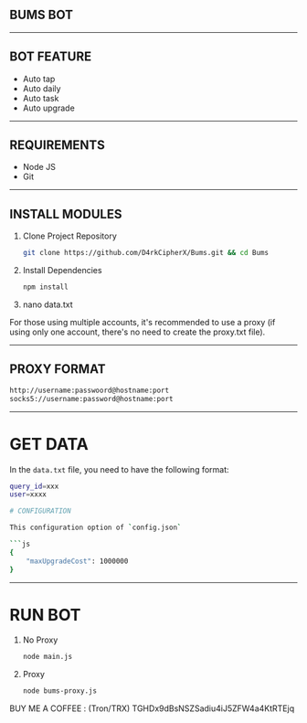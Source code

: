 ## BUMS BOT

---

## BOT FEATURE

- Auto tap
- Auto daily
- Auto task
- Auto upgrade

---

## REQUIREMENTS

- Node JS
- Git


---

## INSTALL MODULES

1. Clone Project Repository
   ```bash
   git clone https://github.com/D4rkCipherX/Bums.git && cd Bums
   ```

2. Install Dependencies
   ```bash
   npm install
   ```
3. nano data.txt

For those using multiple accounts, it's recommended to use a proxy (if using only one account, there's no need to create the proxy.txt file).

---

## PROXY FORMAT

```bash
http://username:passwoord@hostname:port
socks5://username:password@hostname:port
```

---

# GET DATA

In the `data.txt` file, you need to have the following format:

```bash
query_id=xxx
user=xxxx

# CONFIGURATION

This configuration option of `config.json`

```js
{
    "maxUpgradeCost": 1000000
}
```

---

# RUN BOT

1. No Proxy
   ```bash
   node main.js
   ```
2. Proxy
   ```bash
   node bums-proxy.js
   ```
BUY ME A COFFEE : (Tron/TRX) TGHDx9dBsNSZSadiu4iJ5ZFW4a4KtRTEjq
